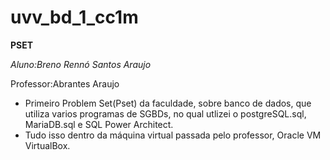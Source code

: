 # uvv_bd_1_cc1m
**PSET**


*Aluno:Breno Rennó Santos Araujo*

Professor:Abrantes Araujo

* Primeiro Problem Set(Pset) da faculdade, sobre banco de dados, que utiliza varios programas de SGBDs, no qual utlizei o postgreSQL.sql, MariaDB.sql e SQL Power Architect.
* Tudo isso dentro da máquina virtual passada pelo professor, Oracle VM VirtualBox.

